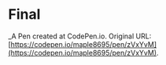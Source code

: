 # Final
 _A Pen created at CodePen.io. Original URL: [https://codepen.io/maple8695/pen/zVxYvM](https://codepen.io/maple8695/pen/zVxYvM).

 